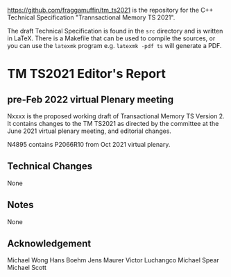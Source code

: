 <https://github.com/fraggamuffin/tm_ts2021> is the repository for
the C++ Technical Specification "Trannsactional Memory TS 2021".

The draft Technical Specification is found in the `src` directory and is
written in LaTeX. There is a Makefile that can be used to compile the
sources, or you can use the `latexmk` program e.g. `latexmk -pdf ts`
will generate a PDF.

# TM TS2021 Editor's Report

## pre-Feb 2022 virtual Plenary meeting

Nxxxx is the proposed working draft of Transactional Memory TS Version 2. It contains changes to the TM TS2021 as directed by the committee at the June 2021 virtual plenary meeting, and editorial changes.

N4895 contains P2066R10 from Oct 2021 virtual plenary.

## Technical Changes
None

## Notes
None

## Acknowledgement

Michael Wong
Hans Boehm
Jens Maurer
Victor Luchangco
Michael Spear
Michael Scott
